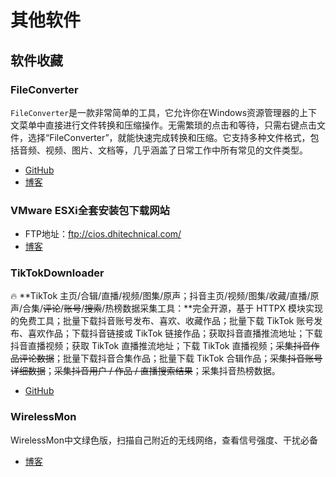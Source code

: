 # 其他软件





## 软件收藏

### FileConverter

`FileConverter`是一款非常简单的工具，它允许你在Windows资源管理器的上下文菜单中直接进行文件转换和压缩操作。无需繁琐的点击和等待，只需右键点击文件，选择“FileConverter”，就能快速完成转换和压缩。它支持多种文件格式，包括音频、视频、图片、文档等，几乎涵盖了日常工作中所有常见的文件类型。

- [GitHub](https://github.com/Tichau/FileConverter)
- [博客](https://mp.weixin.qq.com/s/zN3RZoMrVt4WZyOnHb1RaQ)



### VMware ESXi全套安装包下载网站

- FTP地址：ftp://cios.dhitechnical.com/
- [博客](https://mp.weixin.qq.com/s/1hTGQWSQaam9RCUv7g1jeg)



### TikTokDownloader

🔥 **TikTok 主页/合辑/直播/视频/图集/原声；抖音主页/视频/图集/收藏/直播/原声/合集/~~评论~~/~~账号~~/~~搜索~~/热榜数据采集工具：**完全开源，基于 HTTPX 模块实现的免费工具；批量下载抖音账号发布、喜欢、收藏作品；批量下载 TikTok 账号发布、喜欢作品；下载抖音链接或 TikTok 链接作品；获取抖音直播推流地址；下载抖音直播视频；获取 TikTok 直播推流地址；下载 TikTok 直播视频；~~采集抖音作品评论数据~~；批量下载抖音合集作品；批量下载 TikTok 合辑作品；~~采集抖音账号详细数据~~；~~采集抖音用户 / 作品 / 直播搜索结果~~；采集抖音热榜数据。

- [GitHub](https://github.com/JoeanAmier/TikTokDownloader)



### WirelessMon

WirelessMon中文绿色版，扫描自己附近的无线网络，查看信号强度、干扰必备

- [博客](https://mp.weixin.qq.com/s/0nGgkn9z_w1pT-20CrI9Dg)
